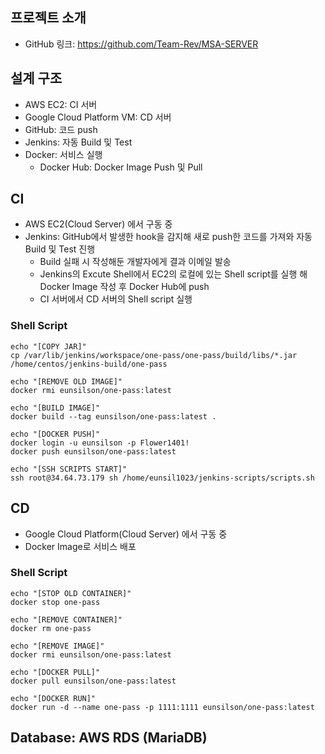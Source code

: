 
## 프로젝트 소개
+ GitHub 링크: https://github.com/Team-Rev/MSA-SERVER


## 설계 구조
+ AWS EC2: CI 서버
+ Google Cloud Platform VM: CD 서버
+ GitHub: 코드 push
+ Jenkins: 자동 Build 및 Test
+ Docker: 서비스 실행
  + Docker Hub: Docker Image Push 및 Pull


## CI
+ AWS EC2(Cloud Server) 에서 구동 중
+ Jenkins: GitHub에서 발생한 hook을 감지해 새로 push한 코드를 가져와 자동 Build 및 Test 진행
  + Build 실패 시 작성해둔 개발자에게 결과 이메일 발송
  + Jenkins의 Excute Shell에서 EC2의 로컬에 있는 Shell script를 실행 해 Docker Image 작성 후 Docker Hub에 push
  + CI 서버에서 CD 서버의 Shell script 실행

### Shell Script
```
echo "[COPY JAR]"
cp /var/lib/jenkins/workspace/one-pass/one-pass/build/libs/*.jar /home/centos/jenkins-build/one-pass

echo "[REMOVE OLD IMAGE]"
docker rmi eunsilson/one-pass:latest

echo "[BUILD IMAGE]"
docker build --tag eunsilson/one-pass:latest .

echo "[DOCKER PUSH]"
docker login -u eunsilson -p Flower1401!
docker push eunsilson/one-pass:latest

echo "[SSH SCRIPTS START]"
ssh root@34.64.73.179 sh /home/eunsil1023/jenkins-scripts/scripts.sh
```


## CD
+ Google Cloud Platform(Cloud Server) 에서 구동 중
+ Docker Image로 서비스 배포

### Shell Script
```
echo "[STOP OLD CONTAINER]"
docker stop one-pass

echo "[REMOVE CONTAINER]"
docker rm one-pass

echo "[REMOVE IMAGE]"
docker rmi eunsilson/one-pass:latest

echo "[DOCKER PULL]"
docker pull eunsilson/one-pass:latest

echo "[DOCKER RUN]"
docker run -d --name one-pass -p 1111:1111 eunsilson/one-pass:latest
```


## Database: AWS RDS (MariaDB)
